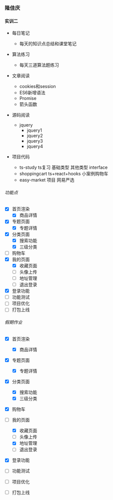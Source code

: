 ### 隆佳庆
#### 实训二
- 每日笔记
    - 每天的知识点总结和课堂笔记
- 算法练习
    - 每天三道算法题练习
- 文章阅读
    - cookies和session
    - ES6新增语法
    - Promise
    - 箭头函数
- 源码阅读
    - jquery  
        - jquery1
        - jquery2
        - jquery3
        - jquery4

- 项目代码

     - ts-study ts复习 基础类型 其他类型 interface
     - shoppingcart ts+react+hooks 小案例购物车
     - easy-market 项目  网易严选

###### 功能点
- [x] 首页渲染
    - [x] 商品详情
- [x] 专题页面
    - [x] 专题详情
- [x] 分类页面
    - [x] 搜索功能
    - [x] 三级分类
- [ ] 购物车
- [x] 我的页面
    - [x] 收藏页面
    - [ ] 头像上传
    - [ ] 地址管理
    - [ ] 退出登录
- [x] 登录功能
- [ ] 功能测试
- [ ] 项目优化
- [ ] 打包上线

###### 假期作业
- [x] 首页渲染
    - [x] 商品详情
- [x] 专题页面
    - [x] 专题详情
- [x] 分类页面
    - [x] 搜索功能
    - [x] 三级分类
- [x] 购物车
- [ ] 我的页面
    - [x] 收藏页面
    - [ ] 头像上传
    - [x] 地址管理
    - [ ] 退出登录
- [x] 登录功能
- [ ] 功能测试
- [ ] 项目优化
- [ ] 打包上线




